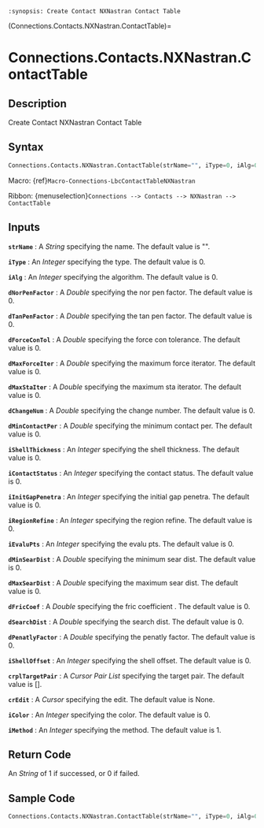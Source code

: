 ```{module} Connections.Contacts.NXNastran.ContactTable()
:synopsis: Create Contact NXNastran Contact Table
```

(Connections.Contacts.NXNastran.ContactTable)=

# Connections.Contacts.NXNastran.ContactTable

## Description

Create Contact NXNastran Contact Table

## Syntax

```python
Connections.Contacts.NXNastran.ContactTable(strName="", iType=0, iAlg=0, dNorPenFactor=0, dTanPenFactor=0, dForceConTol=0, dMaxForceIter=0, dMaxStaIter=0, dChangeNum=0, dMinContactPer=0, iShellThickness=0, iContactStatus=0, iInitGapPenetra=0, iRegionRefine=0, iEvaluPts=0, dMinSearDist=0, dMaxSearDist=0, dFricCoef=0, dSearchDist=0, dPenatlyFactor=0, iShellOffset=0, crplTargetPair=[], crEdit=None, iColor=0, iMethod=1)
```

Macro: {ref}`Macro-Connections-LbcContactTableNXNastran`

Ribbon: {menuselection}`Connections --> Contacts --> NXNastran --> ContactTable`

## Inputs

**`strName`**
: A _String_ specifying the name. The default value is "".

**`iType`**
: An _Integer_ specifying the type. The default value is 0.

**`iAlg`**
: An _Integer_ specifying the algorithm. The default value is 0.

**`dNorPenFactor`**
: A _Double_ specifying the nor pen factor. The default value is 0.

**`dTanPenFactor`**
: A _Double_ specifying the tan pen factor. The default value is 0.

**`dForceConTol`**
: A _Double_ specifying the force con tolerance. The default value is 0.

**`dMaxForceIter`**
: A _Double_ specifying the maximum force iterator. The default value is 0.

**`dMaxStaIter`**
: A _Double_ specifying the maximum sta iterator. The default value is 0.

**`dChangeNum`**
: A _Double_ specifying the change number. The default value is 0.

**`dMinContactPer`**
: A _Double_ specifying the minimum contact per. The default value is 0.

**`iShellThickness`**
: An _Integer_ specifying the shell thickness. The default value is 0.

**`iContactStatus`**
: An _Integer_ specifying the contact status. The default value is 0.

**`iInitGapPenetra`**
: An _Integer_ specifying the initial gap penetra. The default value is 0.

**`iRegionRefine`**
: An _Integer_ specifying the region refine. The default value is 0.

**`iEvaluPts`**
: An _Integer_ specifying the evalu pts. The default value is 0.

**`dMinSearDist`**
: A _Double_ specifying the minimum sear dist. The default value is 0.

**`dMaxSearDist`**
: A _Double_ specifying the maximum sear dist. The default value is 0.

**`dFricCoef`**
: A _Double_ specifying the fric coefficient . The default value is 0.

**`dSearchDist`**
: A _Double_ specifying the search dist. The default value is 0.

**`dPenatlyFactor`**
: A _Double_ specifying the penatly factor. The default value is 0.

**`iShellOffset`**
: An _Integer_ specifying the shell offset. The default value is 0.

**`crplTargetPair`**
: A _Cursor Pair List_ specifying the target pair. The default value is [].

**`crEdit`**
: A _Cursor_ specifying the edit. The default value is None.

**`iColor`**
: An _Integer_ specifying the color. The default value is 0.

**`iMethod`**
: An _Integer_ specifying the method. The default value is 1.

## Return Code

An _String_ of 1 if successed, or 0 if failed.

## Sample Code

```python
Connections.Contacts.NXNastran.ContactTable(strName="", iType=0, iAlg=0, dNorPenFactor=0, dTanPenFactor=0, dForceConTol=0, dMaxForceIter=0, dMaxStaIter=0, dChangeNum=0, dMinContactPer=0, iShellThickness=0, iContactStatus=0, iInitGapPenetra=0, iRegionRefine=0, iEvaluPts=0, dMinSearDist=0, dMaxSearDist=0, dFricCoef=0, dSearchDist=0, dPenatlyFactor=0, iShellOffset=0, crplTargetPair=[], crEdit=None, iColor=0, iMethod=1)
```
